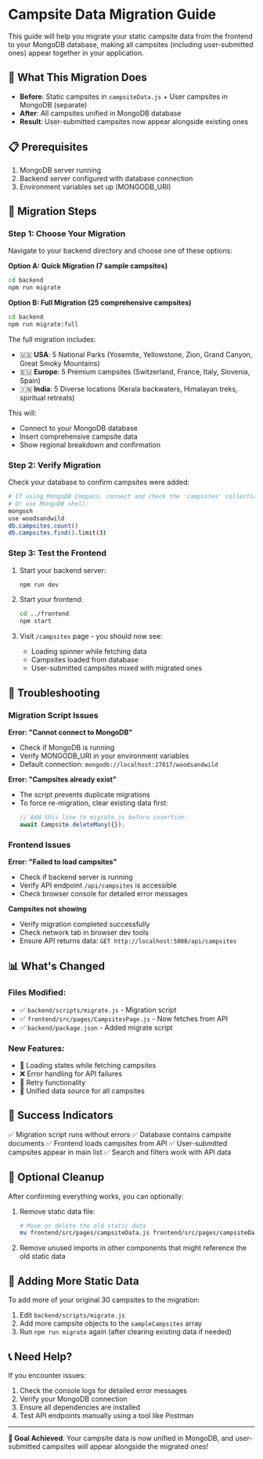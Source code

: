 # Campsite Data Migration Guide

This guide will help you migrate your static campsite data from the frontend to your MongoDB database, making all campsites (including user-submitted ones) appear together in your application.

## 🎯 What This Migration Does

- **Before**: Static campsites in `campsiteData.js` + User campsites in MongoDB (separate)
- **After**: All campsites unified in MongoDB database
- **Result**: User-submitted campsites now appear alongside existing ones

## 📋 Prerequisites

1. MongoDB server running
2. Backend server configured with database connection
3. Environment variables set up (MONGODB_URI)

## 🚀 Migration Steps

### Step 1: Choose Your Migration

Navigate to your backend directory and choose one of these options:

**Option A: Quick Migration (7 sample campsites)**
```bash
cd backend
npm run migrate
```

**Option B: Full Migration (25 comprehensive campsites)**
```bash
cd backend
npm run migrate:full
```

The full migration includes:
- 🇺🇸 **USA**: 5 National Parks (Yosemite, Yellowstone, Zion, Grand Canyon, Great Smoky Mountains)
- 🇪🇺 **Europe**: 5 Premium campsites (Switzerland, France, Italy, Slovenia, Spain)  
- 🇮🇳 **India**: 5 Diverse locations (Kerala backwaters, Himalayan treks, spiritual retreats)

This will:
- Connect to your MongoDB database
- Insert comprehensive campsite data
- Show regional breakdown and confirmation

### Step 2: Verify Migration

Check your database to confirm campsites were added:

```bash
# If using MongoDB Compass, connect and check the 'campsites' collection
# Or use MongoDB shell:
mongosh
use woodsandwild
db.campsites.count()
db.campsites.find().limit(3)
```

### Step 3: Test the Frontend

1. Start your backend server:
   ```bash
   npm run dev
   ```

2. Start your frontend:
   ```bash
   cd ../frontend
   npm start
   ```

3. Visit `/campsites` page - you should now see:
   - Loading spinner while fetching data
   - Campsites loaded from database
   - User-submitted campsites mixed with migrated ones

## 🔧 Troubleshooting

### Migration Script Issues

**Error: "Cannot connect to MongoDB"**
- Check if MongoDB is running
- Verify MONGODB_URI in your environment variables
- Default connection: `mongodb://localhost:27017/woodsandwild`

**Error: "Campsites already exist"**
- The script prevents duplicate migrations
- To force re-migration, clear existing data first:
  ```javascript
  // Add this line to migrate.js before insertion:
  await Campsite.deleteMany({});
  ```

### Frontend Issues

**Error: "Failed to load campsites"**
- Check if backend server is running
- Verify API endpoint `/api/campsites` is accessible
- Check browser console for detailed error messages

**Campsites not showing**
- Verify migration completed successfully
- Check network tab in browser dev tools
- Ensure API returns data: `GET http://localhost:5000/api/campsites`

## 📊 What's Changed

### Files Modified:
- ✅ `backend/scripts/migrate.js` - Migration script
- ✅ `frontend/src/pages/CampsitesPage.js` - Now fetches from API
- ✅ `backend/package.json` - Added migrate script

### New Features:
- 🔄 Loading states while fetching campsites
- ❌ Error handling for API failures
- 🔄 Retry functionality
- 📱 Unified data source for all campsites

## 🎉 Success Indicators

✅ Migration script runs without errors
✅ Database contains campsite documents
✅ Frontend loads campsites from API
✅ User-submitted campsites appear in main list
✅ Search and filters work with API data

## 🧹 Optional Cleanup

After confirming everything works, you can optionally:

1. Remove static data file:
   ```bash
   # Move or delete the old static data
   mv frontend/src/pages/campsiteData.js frontend/src/pages/campsiteData.js.backup
   ```

2. Remove unused imports in other components that might reference the old static data

## 🔄 Adding More Static Data

To add more of your original 30 campsites to the migration:

1. Edit `backend/scripts/migrate.js`
2. Add more campsite objects to the `sampleCampsites` array
3. Run `npm run migrate` again (after clearing existing data if needed)

## 📞 Need Help?

If you encounter issues:
1. Check the console logs for detailed error messages
2. Verify your MongoDB connection
3. Ensure all dependencies are installed
4. Test API endpoints manually using a tool like Postman

---

**🎯 Goal Achieved**: Your campsite data is now unified in MongoDB, and user-submitted campsites will appear alongside the migrated ones!
